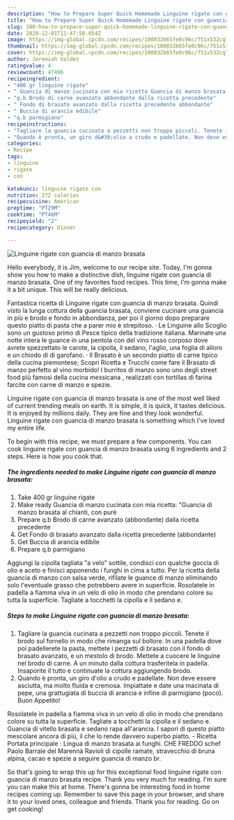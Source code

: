 ```yaml
---
description: "How to Prepare Super Quick Homemade Linguine rigate con guancia di manzo brasata"
title: "How to Prepare Super Quick Homemade Linguine rigate con guancia di manzo brasata"
slug: 380-how-to-prepare-super-quick-homemade-linguine-rigate-con-guancia-di-manzo-brasata
date: 2020-12-01T11:47:50.054Z
image: https://img-global.cpcdn.com/recipes/100832b65fe0c96c/751x532cq70/linguine-rigate-con-guancia-di-manzo-brasata-recipe-main-photo.jpg
thumbnail: https://img-global.cpcdn.com/recipes/100832b65fe0c96c/751x532cq70/linguine-rigate-con-guancia-di-manzo-brasata-recipe-main-photo.jpg
cover: https://img-global.cpcdn.com/recipes/100832b65fe0c96c/751x532cq70/linguine-rigate-con-guancia-di-manzo-brasata-recipe-main-photo.jpg
author: Jeremiah Valdez
ratingvalue: 4
reviewcount: 47496
recipeingredient:
- "400 gr linguine rigate"
- " Guancia di manzo cucinata con mia ricetta Guancia di manzo brasata al chianti con pur"
- "q.b Brodo di carne avanzato abbondante dalla ricetta precedente"
- " Fondo di brasato avanzato dalla ricetta precedente abbondante"
- " Buccia di arancia edibile"
- "q.b parmigiano"
recipeinstructions:
- "Tagliare la guancia cucinata a pezzetti non troppo piccoli. Tenete il brodo sul fornello in modo che rimanga sul bollore. In una padella dove poi padellerete la pasta, mettete i pezzetti di brasato con il fondo di brasato avanzato, e un mestolo di brodo. Mettete a cuocere le linguine nel brodo di carne. A un minuto dalla cottura trasferitela in padella. Insaporite il tutto e continuate la cottura aggiungendo brodo."
- "Quando è pronta, un giro d&#39;olio a crudo e padellate. Non deve essere asciutta, ma molto fluida e cremosa. Impiattate e date una macinata di pepe, una grattugiata di buccia di arancia e infine di parmigiano (poco). Buon Appetito!"
categories:
- Recipe
tags:
- linguine
- rigate
- con

katakunci: linguine rigate con 
nutrition: 272 calories
recipecuisine: American
preptime: "PT29M"
cooktime: "PT46M"
recipeyield: "2"
recipecategory: Dinner

---
```



![Linguine rigate con guancia di manzo brasata](https://img-global.cpcdn.com/recipes/100832b65fe0c96c/751x532cq70/linguine-rigate-con-guancia-di-manzo-brasata-recipe-main-photo.jpg)

Hello everybody, it is Jim, welcome to our recipe site. Today, I'm gonna show you how to make a distinctive dish, linguine rigate con guancia di manzo brasata. One of my favorites food recipes. This time, I'm gonna make it a bit unique. This will be really delicious.

Fantastica ricetta di Linguine rigate con guancia di manzo brasata. Quindi visto la lunga cottura della guancia brasata, conviene cucinare una guancia in più e brodo e fondo in abbondanza, per poi il giorno dopo preparare questo piatto di pasta che a parer mio è strepitoso. · Le Linguine allo Scoglio sono un gustoso primo di Pesce tipico della tradizione italiana. Marinate una notte intera le guance in una pentola con del vino rosso corposo dove avrete spezzettato le carote, la cipolla, il sedano, l&#39;aglio, una foglia di alloro e un chiodo di di garofano. · Il Brasato è un secondo piatto di carne tipico della cucina piemontese; Scopri Ricetta e Trucchi come fare il Brasato di manzo perfetto al vino morbido! I burritos di manzo sono uno degli street food più famosi della cucina messicana , realizzati con tortillas di farina farcite con carne di manzo e spezie.

Linguine rigate con guancia di manzo brasata is one of the most well liked of current trending meals on earth. It is simple, it is quick, it tastes delicious. It is enjoyed by millions daily. They are fine and they look wonderful. Linguine rigate con guancia di manzo brasata is something which I've loved my entire life.


To begin with this recipe, we must prepare a few components. You can cook linguine rigate con guancia di manzo brasata using 6 ingredients and 2 steps. Here is how you cook that.

<!--inarticleads1-->

##### The ingredients needed to make Linguine rigate con guancia di manzo brasata:

1. Take 400 gr linguine rigate
1. Make ready  Guancia di manzo cucinata con mia ricetta: &#34;Guancia di manzo brasata al chianti, con purè
1. Prepare q.b Brodo di carne avanzato (abbondante) dalla ricetta precedente
1. Get  Fondo di brasato avanzato dalla ricetta precedente (abbondante)
1. Get  Buccia di arancia edibile
1. Prepare q.b parmigiano


Aggiungi la cipolla tagliata &#34;a velo&#34; sottile, condisci con qualche goccia di olio e aceto e finisci apponendo i funghi in cima a tutto. Per la ricetta della guancia di manzo con salsa verde, rifilate le guance di manzo eliminando solo l&#39;eventuale grasso che potrebbero avere in superficie. Rosolatele in padella a fiamma viva in un velo di olio in modo che prendano colore su tutta la superficie. Tagliate a tocchetti la cipolla e il sedano e. 

<!--inarticleads2-->

##### Steps to make Linguine rigate con guancia di manzo brasata:

1. Tagliare la guancia cucinata a pezzetti non troppo piccoli. Tenete il brodo sul fornello in modo che rimanga sul bollore. In una padella dove poi padellerete la pasta, mettete i pezzetti di brasato con il fondo di brasato avanzato, e un mestolo di brodo. Mettete a cuocere le linguine nel brodo di carne. A un minuto dalla cottura trasferitela in padella. Insaporite il tutto e continuate la cottura aggiungendo brodo.
1. Quando è pronta, un giro d&#39;olio a crudo e padellate. Non deve essere asciutta, ma molto fluida e cremosa. Impiattate e date una macinata di pepe, una grattugiata di buccia di arancia e infine di parmigiano (poco). Buon Appetito!


Rosolatele in padella a fiamma viva in un velo di olio in modo che prendano colore su tutta la superficie. Tagliate a tocchetti la cipolla e il sedano e. Guancia di vitello brasata e sedano rapa all&#39;arancia. I sapori di questo piatto mescolare ancora di più, il che lo rende davvero superbo piatto. - Ricetta Portata principale : Lingua di manzo brasata ai funghi. CHE FREDDO schef Paolo Barrale del Marennà Ravioli di cipolle ramate, stravecchio di bruna alpina, cacao e spezie a seguire guancia di manzo br. 

So that's going to wrap this up for this exceptional food linguine rigate con guancia di manzo brasata recipe. Thank you very much for reading. I'm sure you can make this at home. There's gonna be interesting food in home recipes coming up. Remember to save this page in your browser, and share it to your loved ones, colleague and friends. Thank you for reading. Go on get cooking!
